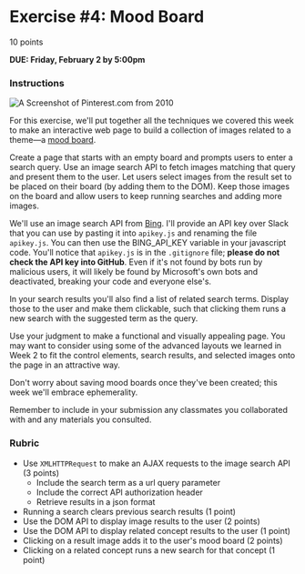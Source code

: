 # Exercise #4: Mood Board

10 points

**DUE: Friday, February 2 by 5:00pm**

### Instructions

![A Screenshot of Pinterest.com from 2010](pinterest_2010.jpg)

For this exercise, we'll put together all the techniques we covered this week to
make an interactive web page to build a collection of images related to a
theme—a [mood board](https://en.wikipedia.org/wiki/Mood_board).

Create a page that starts with an empty board and prompts users to enter a
search query. Use an image search API to fetch images matching that query and
present them to the user. Let users select images from the result set to be
placed on their board (by adding them to the DOM). Keep those images on the
board and allow users to keep running searches and adding more images.

We'll use an image search API from
[Bing](https://docs.microsoft.com/en-us/bing/search-apis/bing-image-search/reference/endpoints).
I'll provide an API key over Slack that you can use by pasting it into
`apikey.js` and renaming the file `apikey.js`. You can then use the
BING_API_KEY variable in your javascript code. You'll notice that `apikey.js` is
in the `.gitignore` file; **please do not check the API key into GitHub**.
Even if it's not found by bots run by malicious users, it will likely be found by
Microsoft's own bots and deactivated, breaking your code and everyone else's.

In your search results you'll also find a list of related search terms. Display
those to the user and make them clickable, such that clicking them runs a new
search with the suggested term as the query.

Use your judgment to make a functional and visually appealing page. You may want
to consider using some of the advanced layouts we learned in Week 2 to fit the
control elements, search results, and selected images onto the page in an
attractive way.

Don't worry about saving mood boards once they've been created; this week we'll
embrace ephemerality.

Remember to include in your submission any classmates you collaborated with and
any materials you consulted.

### Rubric

- Use `XMLHTTPRequest` to make an AJAX requests to the image search API (3 points)
    - Include the search term as a url query parameter
    - Include the correct API authorization header
    - Retrieve results in a json format
- Running a search clears previous search results (1 point)
- Use the DOM API to display image results to the user (2 points)
- Use the DOM API to display related concept results to the user (1 point)
- Clicking on a result image adds it to the user's mood board (2 points)
- Clicking on a related concept runs a new search for that concept (1 point)
